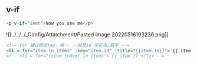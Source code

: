 ## v-if

```js
<p v-if="seen">Now you see me</p>
```








![[../../../_Config/Attatchment/Pasted image 20220516193236.png]]


```html
<!-- for 建议绑定key，唯一，一般是id 字符串/数字 -->
<li v-for="item in items" :key="item.id" :title="{{item.id}}"> {{ item.name }} </li>
<!-- <li v-for="(item,index) in items"> {{ item }} </li> -->
```
